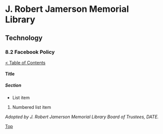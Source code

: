 [0]: ../README.md
[8.2]: facebook-policy.md

# J. Robert Jamerson Memorial Library
## Technology
### 8.2 Facebook Policy
[< Table of Contents][0]

#### Title

##### Section



* List item

1. Numbered list item


*Adopted by J. Robert Jamerson Memorial Library Board of Trustees, DATE.*

[Top][8.2]
